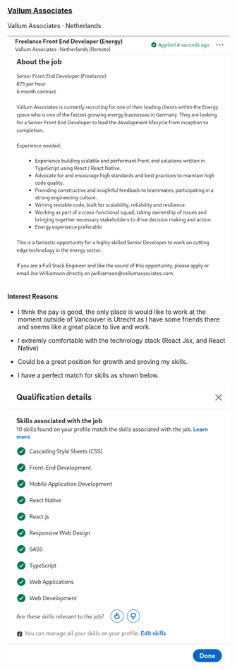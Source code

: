 ### [Vallum Associates](https://www.linkedin.com/jobs/view/3806859698) 
Vallum Associates · Netherlands 

![More details](image-3.png)

#### Interest Reasons

- I think the pay is good, the only place is would like to work at the moment outside of Vancouver is Utrecht as I have some friends there and seems like a great place to live and work.

- I extremly comfortable with the technology stack (React Jsx, and React Native)

- Could be a great position for growth and proving my skills.

- I have a perfect match for skills as shown below.

![Vallum Associates Skill Requirements](image-2.png)